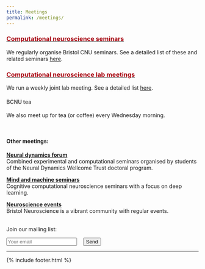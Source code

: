 ```yaml
---
title: Meetings
permalink: /meetings/
---
```


### [<span style="color:#A70712">Computational neuroscience seminars</span>](https://cnuseminars.blogs.bristol.ac.uk/)
We regularly organise Bristol CNU seminars. See a detailed list of these and related seminars [here](https://cnuseminars.blogs.bristol.ac.uk/).

### [<span style="color:#A70712">Computational neuroscience lab meetings</span>](https://cnumeeting.blogs.bristol.ac.uk/)

We run a weekly joint lab meeting. See a detailed list [here](https://cnumeeting.blogs.bristol.ac.uk/).

#### <span style="color:#5d5d5d">BCNU tea</span>

We also meet up for tea (or coffee) every Wednesday morning.

<br>

#### Other meetings:


<b>[Neural dynamics forum](https://ndforum.blogs.bristol.ac.uk/)</b> <br>
Combined experimental and computational seminars organised by students of the Neural Dynamics Wellcome Trust doctoral program.

<b>[Mind and machine seminars](https://mindandmachine.blogs.bristol.ac.uk/seminars/)</b> <br>
Cognitive computational neuroscience seminars with a focus on deep learning.

<b>[Neuroscience events](http://www.bristol.ac.uk/neuroscience/events/diary/)</b> <br>
Bristol Neuroscience is a vibrant community with regular events.<br><br>

Join our mailing list:
<form method="POST" action="https://formspree.io/conor.houghton@bristol.ac.uk">
  <input type="email" name="email" placeholder="Your email">&nbsp;&nbsp;&nbsp;
  <textarea name="message" style="display:none;" placeholder="Please add me to the CNU mailing list.">Please add me to the CNU mailing list.</textarea>
  <button type="submit">Send</button>
</form>


<hr>
{% include footer.html %}